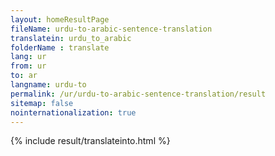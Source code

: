 ```yaml
---
layout: homeResultPage
fileName: urdu-to-arabic-sentence-translation
translatein: urdu_to_arabic
folderName : translate
lang: ur
from: ur
to: ar
langname: urdu-to
permalink: /ur/urdu-to-arabic-sentence-translation/result
sitemap: false
nointernationalization: true
---
```

{% include result/translateinto.html %}

<script src="/js/result/translation.js" data-foldername="{{page.folderName}}" data-lang="{{page.lang}}"></script>
